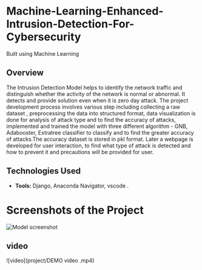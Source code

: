 # Machine-Learning-Enhanced-Intrusion-Detection-For-Cybersecurity
Built using Machine Learning 


## Overview
The Intrusion Detection Model helps to identify the network traffic and distinguish whether the activity of the network is normal or abnormal. It detects and provide solution even when it is zero day attack. The project development process involves various step including collecting a raw dataset , preprocessing the data into structured format, data visualization is done for analysis of attack type and to find the accuracy of attacks, implemented and trained the model with three different algorithm - GNB, Adabooster, Extratree classifier to classify and to find the greater accuracy of attacks.The accuracy dataset is stored in pkl format. Later a webpage is developed for user interaction, to find what type of attack is detected and how to prevent it and precautions will be provided for user.

## Technologies Used
- **Tools:** Django, Anaconda Navigator, vscode .
  
# Screenshots of the Project
![Model screenshot](project/webpage.png)

## video
![video](project/DEMO video .mp4)
